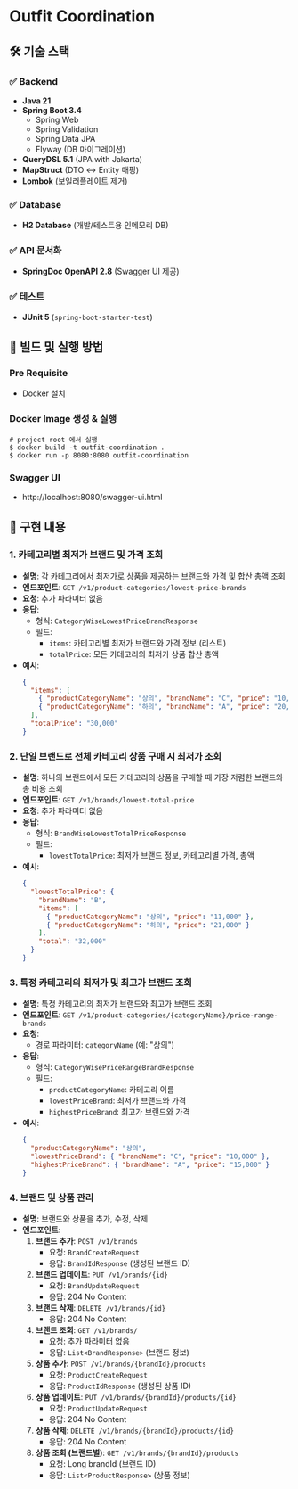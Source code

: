 # Outfit Coordination 

## 🛠️ 기술 스택

### ✅ Backend
- **Java 21**
- **Spring Boot 3.4**
    - Spring Web
    - Spring Validation
    - Spring Data JPA
    - Flyway (DB 마이그레이션)
- **QueryDSL 5.1** (JPA with Jakarta)
- **MapStruct** (DTO ↔ Entity 매핑)
- **Lombok** (보일러플레이트 제거)

### ✅ Database
- **H2 Database** (개발/테스트용 인메모리 DB)

### ✅ API 문서화
- **SpringDoc OpenAPI 2.8** (Swagger UI 제공)

### ✅ 테스트
- **JUnit 5** (`spring-boot-starter-test`)


## 🏃 빌드 및 실행 방법


### Pre Requisite
- Docker 설치
### Docker Image 생성 & 실행
```shell
# project root 에서 실행
$ docker build -t outfit-coordination .
$ docker run -p 8080:8080 outfit-coordination
```

### Swagger UI
- http://localhost:8080/swagger-ui.html

## 🧢 구현 내용


### 1. 카테고리별 최저가 브랜드 및 가격 조회
- **설명**: 각 카테고리에서 최저가로 상품을 제공하는 브랜드와 가격 및 합산 총액 조회
- **엔드포인트**: `GET /v1/product-categories/lowest-price-brands`
- **요청**: 추가 파라미터 없음
- **응답**:
    - 형식: `CategoryWiseLowestPriceBrandResponse`
    - 필드:
        - `items`: 카테고리별 최저가 브랜드와 가격 정보 (리스트)
        - `totalPrice`: 모든 카테고리의 최저가 상품 합산 총액 
- **예시**:
  ```json
  {
    "items": [
      { "productCategoryName": "상의", "brandName": "C", "price": "10,000" },
      { "productCategoryName": "하의", "brandName": "A", "price": "20,000" }
    ],
    "totalPrice": "30,000"
  }
  ```

### 2. 단일 브랜드로 전체 카테고리 상품 구매 시 최저가 조회
- **설명**: 하나의 브랜드에서 모든 카테고리의 상품을 구매할 때 가장 저렴한 브랜드와 총 비용 조회
- **엔드포인트**: `GET /v1/brands/lowest-total-price`
- **요청**: 추가 파라미터 없음
- **응답**:
    - 형식: `BrandWiseLowestTotalPriceResponse`
    - 필드:
        - `lowestTotalPrice`: 최저가 브랜드 정보, 카테고리별 가격, 총액
- **예시**:
  ```json
  {
    "lowestTotalPrice": {
      "brandName": "B",
      "items": [
        { "productCategoryName": "상의", "price": "11,000" },
        { "productCategoryName": "하의", "price": "21,000" }
      ],
      "total": "32,000"
    }
  }
  ```

### 3. 특정 카테고리의 최저가 및 최고가 브랜드 조회
- **설명**: 특정 카테고리의 최저가 브랜드와 최고가 브랜드 조회
- **엔드포인트**: `GET /v1/product-categories/{categoryName}/price-range-brands`
- **요청**:
    - 경로 파라미터: `categoryName` (예: "상의")
- **응답**:
    - 형식: `CategoryWisePriceRangeBrandResponse`
    - 필드:
        - `productCategoryName`: 카테고리 이름
        - `lowestPriceBrand`: 최저가 브랜드와 가격
        - `highestPriceBrand`: 최고가 브랜드와 가격
- **예시**:
  ```json
  {
    "productCategoryName": "상의",
    "lowestPriceBrand": { "brandName": "C", "price": "10,000" },
    "highestPriceBrand": { "brandName": "A", "price": "15,000" }
  }
  ```

### 4. 브랜드 및 상품 관리
- **설명**: 브랜드와 상품을 추가, 수정, 삭제
- **엔드포인트**:
    1. **브랜드 추가**: `POST /v1/brands`
        - 요청: `BrandCreateRequest`
        - 응답: `BrandIdResponse` (생성된 브랜드 ID)
    2. **브랜드 업데이트**: `PUT /v1/brands/{id}`
        - 요청: `BrandUpdateRequest`
        - 응답: 204 No Content
    3. **브랜드 삭제**: `DELETE /v1/brands/{id}`
        - 응답: 204 No Content
    4. **브랜드 조회**: `GET /v1/brands/`
        - 요청: 추가 파라미터 없음
        - 응답: `List<BrandResponse>` (브랜드 정보)
    5. **상품 추가**: `POST /v1/brands/{brandId}/products`
        - 요청: `ProductCreateRequest`
        - 응답: `ProductIdResponse` (생성된 상품 ID)
    6. **상품 업데이트**: `PUT /v1/brands/{brandId}/products/{id}`
        - 요청: `ProductUpdateRequest`
        - 응답: 204 No Content
    7. **상품 삭제**: `DELETE /v1/brands/{brandId}/products/{id}`
        - 응답: 204 No Content
    8. **상품 조회 (브랜드별)**: `GET /v1/brands/{brandId}/products`
        - 요청: Long brandId (브랜드 ID)
        - 응답: `List<ProductResponse>` (상품 정보)